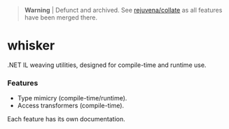 > **Warning** |
> Defunct and archived. See [rejuvena/collate](https://github.com/rejuvena/collate) as all features have been merged there.

# whisker
.NET IL weaving utilities, designed for compile-time and runtime use.

### Features
* Type mimicry (compile-time/runtime).
* Access transformers (compile-time).

Each feature has its own documentation.
